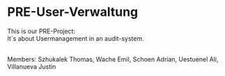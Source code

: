 # PRE-User-Verwaltung

This is our PRE-Project: <br>
It´s about Usermanagement in an audit-system.



<br>
Members: Szhukalek Thomas, Wache Emil, Schoen Adrian, Uestuenel Ali, Villanueva Justin
